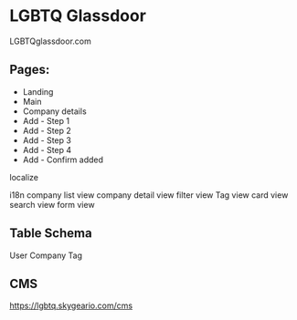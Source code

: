 # LGBTQ Glassdoor

LGBTQglassdoor.com


## Pages:
* Landing
* Main
* Company details
* Add - Step 1
* Add - Step 2
* Add - Step 3
* Add - Step 4
* Add - Confirm added


localize

i18n
company list view
company detail view
filter view
Tag view
card view
search view
form view


## Table Schema
User
Company
Tag

## CMS

https://lgbtq.skygeario.com/cms